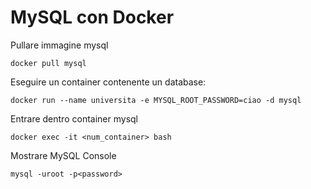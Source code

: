 # MySQL con Docker

Pullare immagine mysql

`docker pull mysql`

Eseguire un container contenente un database:

`docker run --name universita -e MYSQL_ROOT_PASSWORD=ciao -d mysql`

Entrare dentro container mysql

`docker exec -it <num_container> bash`

Mostrare MySQL Console

`mysql -uroot -p<password>`
